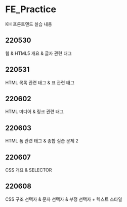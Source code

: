 # FE_Practice
KH 프론트엔드 실습 내용

## 220530
웹 & HTML5 개요 & 글자 관련 태그

## 220531
HTML 목록 관련 태그 & 표 관련 태그

## 220602
HTML 미디어 & 링크 관련 태그

## 220603
HTML 폼 관련 태그 & 종합 실습 문제 2

## 220607
CSS 개요 & SELECTOR

## 220608
CSS 구조 선택자 & 문자 선택자 & 부정 선택자 + 텍스트 스타일

